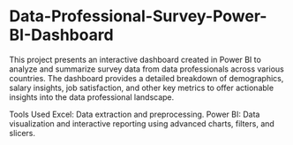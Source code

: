 # Data-Professional-Survey-Power-BI-Dashboard
This project presents an interactive dashboard created in Power BI to analyze and summarize survey data from data professionals across various countries. The dashboard provides a detailed breakdown of demographics, salary insights, job satisfaction, and other key metrics to offer actionable insights into the data professional landscape.

Tools Used
Excel: Data extraction and preprocessing.
Power BI: Data visualization and interactive reporting using advanced charts, filters, and slicers.

